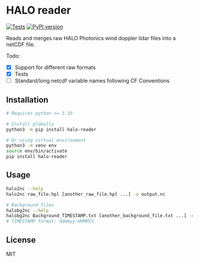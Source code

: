 # HALO reader

[![Tests](https://github.com/actris-cloudnet/halo-reader/actions/workflows/ci.yml/badge.svg)](https://github.com/actris-cloudnet/halo-reader/actions/workflows/ci.yml)
[![PyPI version](https://badge.fury.io/py/halo-reader.svg)](https://badge.fury.io/py/halo-reader)

Reads and merges raw HALO Photonics wind doppler lidar files into a netCDF file.

Todo:

* [x] Support for different raw formats
* [x] Tests
* [ ] Standard/long netcdf variable names following CF Conventions

## Installation

```bash
# Requires python >= 3.10

# Install globally
python3 -m pip install halo-reader

# Or using virtual environment
python3 -m venv env
source env/bin/activate
pip install halo-reader
```

## Usage

```bash
halo2nc --help
halo2nc raw_file.hpl [another_raw_file.hpl ...] -o output.nc

# Background files
halobg2nc --help
halobg2nc Background_TIMESTAMP.txt [another_background_file.txt ...] -o output.nc
# TIMESTAMP format: ddmmyy-HHMMSS
```

## License

MIT
